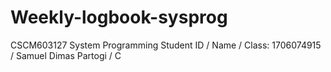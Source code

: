 # Weekly-logbook-sysprog
CSCM603127 System Programming
Student ID / Name / Class: 1706074915 / Samuel Dimas Partogi / C
